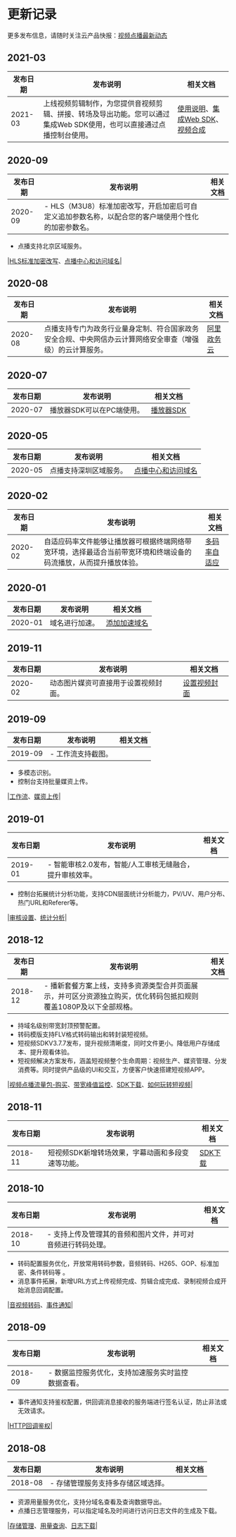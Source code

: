 # 更新记录

更多发布信息，请随时关注云产品快报：[视频点播最新动态](https://www.aliyun.com/product/new?view.262311cfFZls4x&category=15&product=98)

## 2021-03

|发布日期|发布说明|相关文档|
|----|----|----|
|2021-03|上线视频剪辑制作，为您提供音视频剪辑、拼接、转场及导出功能。您可以通过集成Web SDK使用，也可以直接通过点播控制台使用。|[使用说明](/cn.zh-CN/控制台指南/制作中心/云剪辑.md)、[集成Web SDK](https://help.aliyun.com/document_detail/207265.html)、[视频合成](/cn.zh-CN/服务端API/视频剪辑(云剪辑)/视频合成.md)|

## 2020-09

|发布日期|发布说明|相关文档|
|----|----|----|
|2020-09|-   HLS（M3U8）标准加密改写，开启加密后可自定义追加参数名称，以配合您的客户端使用个性化的加密参数名。
-   点播支持北京区域服务。

|[HLS标准加密改写](/cn.zh-CN/控制台指南/域名管理/视频相关/HLS标准加密参数透传.md)、[点播中心和访问域名](/cn.zh-CN/开发指南/点播中心和访问域名.md)|

## 2020-08

|发布日期|发布说明|相关文档|
|----|----|----|
|2020-08|点播支持专门为政务行业量身定制、符合国家政务安全合规、中央网信办云计算网络安全审查（增强级）的云计算服务。|[阿里政务云](https://help.aliyun.com/document_detail/93750.html?spm=a2c4g.11186623.6.542.4daa3c99DIeXgI)|

## 2020-07

|发布日期|发布说明|相关文档|
|----|----|----|
|2020-07|播放器SDK可以在PC端使用。|[播放器SDK](/cn.zh-CN/播放器SDK/产品说明.md)|

## 2020-05

|发布日期|发布说明|相关文档|
|----|----|----|
|2020-05|点播支持深圳区域服务。|[点播中心和访问域名](/cn.zh-CN/开发指南/点播中心和访问域名.md)|

## 2020-02

|发布日期|发布说明|相关文档|
|----|----|----|
|2020-02|自适应码率文件能够让播放器可根据终端网络带宽环境，选择最适合当前带宽环境和终端设备的码流播放，从而提升播放体验。|[多码率自适应](/cn.zh-CN/开发指南/媒体处理/多码率自适应.md)|

## 2020-01

|发布日期|发布说明|相关文档|
|----|----|----|
|2020-01|域名进行加速。|[添加加速域名](/cn.zh-CN/服务端API/点播CDN/域名管理/添加加速域名.md)|

## 2019-11

|发布日期|发布说明|相关文档|
|----|----|----|
|2020-02|动态图片媒资可直接用于设置视频封面。|[设置视频封面](/cn.zh-CN/最佳实践/设置视频封面.md)|

## 2019-09

|发布日期|发布说明|相关文档|
|----|----|----|
|2019-09|-   工作流支持截图。
-   多模态识别。
-   控制台支持批量媒资上传。

|[工作流](/cn.zh-CN/开发指南/媒体处理/工作流.md)、[媒资上传](/cn.zh-CN/控制台指南/媒资库/媒资上传.md)|

## 2019-01

|发布日期|发布说明|相关文档|
|----|----|----|
|2019-01|-   智能审核2.0发布，智能/人工审核无缝融合，提升审核效率。
-   控制台拓展统计分析功能，支持CDN层面统计分析能力，PV/UV、用户分布、热门URL和Referer等。

|[审核设置](/cn.zh-CN/控制台指南/审核管理/审核设置.md)、[统计分析](/cn.zh-CN/控制台指南/数据中心/统计分析.md)|

## 2018-12

|发布日期|发布说明|相关文档|
|----|----|----|
|2018-12|-   播新套餐方案上线，支持多资源类型合并页面展示，并可区分资源独立购买，优化转码包抵扣规则覆盖1080P及以下全部规格。
-   持域名级别带宽封顶预警配置。
-   转码模版支持FLV格式转码输出和转封装短视频。
-   短视频SDKV3.7.7发布，提升视频清晰度，同时文件更小。降低用户存储成本、提升观看体验。
-   短视频解决方案发布，涵盖短视频整个生命周期：视频生产、媒资管理、分发消费等。同时提供产品级的UI和交互，方便客户快速搭建短视频APP。

|[视频点播流量包-购买](https://common-buy.aliyun.com/?spm=a2c4g.11186623.2.13.376e21edYyzmR0&&&commodityCode=vodflowbag#/buy)、[带宽峰值监控](/cn.zh-CN/控制台指南/域名管理/峰值带宽监控/带宽峰值监控.md)、[SDK下载](/cn.zh-CN/SDK下载/SDK下载.md)、[如何玩转短视频](/cn.zh-CN/趣视频解决方案/简介.md)|

## 2018-11

|发布日期|发布说明|相关文档|
|----|----|----|
|2018-11|短视频SDK新增转场效果，字幕动画和多段变速等功能。|[SDK下载](/cn.zh-CN/SDK下载/SDK下载.md)|

## 2018-10

|发布日期|发布说明|相关文档|
|----|----|----|
|2018-10|-   支持上传及管理其的音频和图片文件，并可对音频进行转码处理。
-   转码配置服务优化，开放常用转码参数，音频转码、H265、GOP、标准加密、条件转码等 。
-   消息事件拓展，新增URL方式上传视频完成、剪辑合成完成、录制视频合成开始消息回调配置。

|[音视频转码](/cn.zh-CN/开发指南/媒体处理/音视频转码.md)、[事件通知](/cn.zh-CN/开发指南/事件通知/概述.md)|

## 2018-09

|发布日期|发布说明|相关文档|
|----|----|----|
|2018-09|-   数据监控服务优化，支持加速服务实时监控数据查看。
-   事件通知支持鉴权配置，供回调消息接收的服务端进行签名认证，防止非法或无效请求。

|[HTTP回调鉴权](/cn.zh-CN/开发指南/事件通知/HTTP回调鉴权.md)|

## 2018-08

|发布日期|发布说明|相关文档|
|----|----|----|
|2018-08|-   存储管理服务支持多存储区域选择。
-   资源用量服务优化，支持分域名查看及查询数据导出。
-   点播日志管理服务，可以指定域名及时间进行访问日志文件的生成及下载。

|[存储管理](/cn.zh-CN/控制台指南/配置管理/存储管理.md)、[用量查询](/cn.zh-CN/控制台指南/数据中心/用量查询.md)、[日志下载](/cn.zh-CN/控制台指南/数据中心/日志管理/日志下载.md)|

